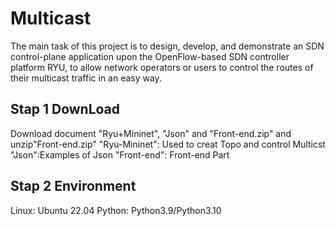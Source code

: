 # Multicast
The main task of this project is to design, develop, and demonstrate an SDN control-plane application upon the OpenFlow-based SDN controller platform RYU, to allow network operators or users to control the routes of their multicast traffic in an easy way. 

## Stap 1 DownLoad 
Download document "Ryu+Mininet", "Json" and "Front-end.zip" and unzip"Front-end.zip"
"Ryu-Mininet": Used to creat Topo and control Multicst
"Json":Examples of Json
"Front-end": Front-end Part

## Stap 2 Environment
Linux: Ubuntu 22.04
Python: Python3.9/Python3.10

